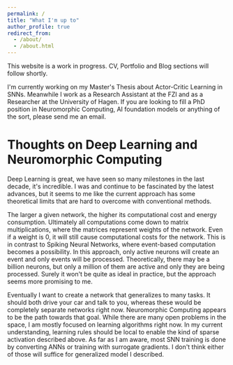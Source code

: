 ```yaml
---
permalink: /
title: "What I'm up to"
author_profile: true
redirect_from: 
  - /about/
  - /about.html
---
```


This website is a work in progress. CV, Portfolio and Blog sections will follow shortly.

I'm currently working on my Master's Thesis about Actor-Critic Learning in SNNs. Meanwhile I work as a Research Assistant at the FZI and as a Researcher at the University of Hagen. If you are looking to fill a PhD position in Neuromorphic Computing, AI foundation models or anything of the sort, please send me an email.

Thoughts on Deep Learning and Neuromorphic Computing
======
Deep Learning is great, we have seen so many milestones in the last decade, it's incredible. I was and continue to be fascinated by the latest advances, but it seems to me like the current approach has some theoretical limits that are hard to overcome with conventional methods. 

The larger a given network, the higher its computational cost and energy consumption. Ultimately all computations come down to matrix multiplications, where the matrices represent weights of the network. Even if a weight is 0, it will still cause computational costs for the network. This is in contrast to Spiking Neural Networks, where event-based computation becomes a possibility. In this approach, only active neurons will create an event and only events will be processed. Theoretically, there may be a billion neurons, but only a million of them are active and only they are being processed. Surely it won't be quite as ideal in practice, but the approach seems more promising to me.

Eventually I want to create a network that generalizes to many tasks. It should both drive your car and talk to you, whereas these would be completely separate networks right now. Neuromorphic Computing appears to be the path towards that goal. While there are many open problems in the space, I am mostly focused on learning algorithms right now. In my current understanding, learning rules should be local to enable the kind of sparse activation described above. As far as I am aware, most SNN training is done by converting ANNs or training with surrogate gradients. I don't think either of those will suffice for generalized model I described.

